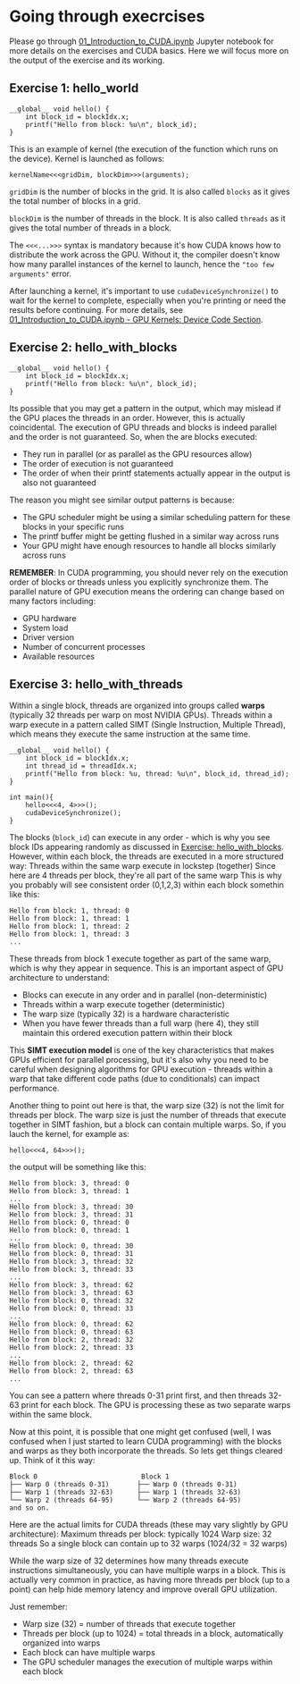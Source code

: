 # Going through execrcises
Please go through [01_Introduction_to_CUDA.ipynb](01_Introduction_to_CUDA.ipynb) Jupyter notebook for more details on the exercises and CUDA basics. Here we will focus more on the output of the exercise and its working.
## Exercise 1: hello_world
```
__global__ void hello() {
    int block_id = blockIdx.x;
    printf("Hello from block: %u\n", block_id);
}
```

This is an example of kernel (the execution of the function which runs on the device). 
Kernel is launched as follows:
```
kernelName<<<gridDim, blockDim>>>(arguments);
```
`gridDim` is the number of blocks in the grid. It is also called `blocks` as it gives the total number of blocks in a grid.

`blockDim` is the number of threads in the block. It is also called `threads` as it gives the total number of threads in a block.


The `<<<...>>>` syntax is mandatory because it's how CUDA knows how to distribute the work across the GPU. Without it, the compiler doesn't know how many parallel instances of the kernel to launch, hence the `"too few arguments"` error.

After launching a kernel, it's important to use `cudaDeviceSynchronize()` to wait for the kernel to complete, especially when you're printing or need the results before continuing.
For more details, see [01_Introduction_to_CUDA.ipynb - GPU Kernels: Device Code Section](01_Introduction_to_CUDA.ipynb#GPU-Kernels:-Device-Code).


## Exercise 2: hello_with_blocks
```
__global__ void hello() {
    int block_id = blockIdx.x;
    printf("Hello from block: %u\n", block_id);
}
```
Its possible that you may get a pattern in the output, which may mislead if the GPU places the threads in an order. However, this is actually coincidental. The execution of GPU threads and blocks is indeed parallel and the order is not guaranteed. So, when the are blocks executed:
- They run in parallel (or as parallel as the GPU resources allow)
- The order of execution is not guaranteed
- The order of when their printf statements actually appear in the output is also not guaranteed

The reason you might see similar output patterns is because:
- The GPU scheduler might be using a similar scheduling pattern for these blocks in your specific runs
- The printf buffer might be getting flushed in a similar way across runs
- Your GPU might have enough resources to handle all blocks similarly across runs

**REMEMBER**: In CUDA programming, you should never rely on the execution order of blocks or threads unless you explicitly synchronize them. The parallel nature of GPU execution means the ordering can change based on many factors including:
- GPU hardware
- System load
- Driver version
- Number of concurrent processes
- Available resources

## Exercise 3: hello_with_threads
Within a single block, threads are organized into groups called **warps** (typically 32 threads per warp on most NVIDIA GPUs). Threads within a warp execute in a pattern called SIMT (Single Instruction, Multiple Thread), which means they execute the same instruction at the same time.
```
__global__ void hello() {
    int block_id = blockIdx.x;
    int thread_id = threadIdx.x;
    printf("Hello from block: %u, thread: %u\n", block_id, thread_id);
}

int main(){
    hello<<<4, 4>>>();
    cudaDeviceSynchronize();
}
```

The blocks (`block_id`) can execute in any order - which is why you see block IDs appearing randomly as discussed in [Exercise: hello_with_blocks](#exercise-2-hello_with_blocks). However, within each block, the threads are executed in a more structured way:
Threads within the same warp execute in lockstep (together)
Since here are 4 threads per block, they're all part of the same warp
This is why you probably will see consistent order (0,1,2,3) within each block somethin like this:
```
Hello from block: 1, thread: 0
Hello from block: 1, thread: 1
Hello from block: 1, thread: 2
Hello from block: 1, thread: 3
...
```
These threads from block 1 execute together as part of the same warp, which is why they appear in sequence.
This is an important aspect of GPU architecture to understand:
- Blocks can execute in any order and in parallel (non-deterministic)
- Threads within a warp execute together (deterministic)
- The warp size (typically 32) is a hardware characteristic
- When you have fewer threads than a full warp (here 4), they still maintain this ordered execution pattern within their block

This **SIMT execution model** is one of the key characteristics that makes GPUs efficient for parallel processing, but it's also why you need to be careful when designing algorithms for GPU execution - threads within a warp that take different code paths (due to conditionals) can impact performance.

Another thing to point out here is that, the warp size (32) is not the limit for threads per block. The warp size is just the number of threads that execute together in SIMT fashion, but a block can contain multiple warps. So, if you lauch the kernel, for example as:
```
hello<<<4, 64>>>();
```
the output will be something like this:
```
Hello from block: 3, thread: 0
Hello from block: 3, thread: 1
...
Hello from block: 3, thread: 30
Hello from block: 3, thread: 31
Hello from block: 0, thread: 0
Hello from block: 0, thread: 1
...
Hello from block: 0, thread: 30
Hello from block: 0, thread: 31
Hello from block: 3, thread: 32
Hello from block: 3, thread: 33
...
Hello from block: 3, thread: 62
Hello from block: 3, thread: 63
Hello from block: 0, thread: 32
Hello from block: 0, thread: 33
...
Hello from block: 0, thread: 62
Hello from block: 0, thread: 63
Hello from block: 2, thread: 32
Hello from block: 2, thread: 33
...
Hello from block: 2, thread: 62
Hello from block: 2, thread: 63
...
```

You can see a pattern where threads 0-31 print first, and then threads 32-63 print for each block. The GPU is processing these as two separate warps within the same block.

Now at this point, it is possible that one might get confused (well, I was confused when I just started to learn CUDA programming) with the blocks and warps as they both incorporate the threads. So lets get things cleared up. Think of it this way:
```
Block 0                          Block 1
├── Warp 0 (threads 0-31)       ├── Warp 0 (threads 0-31)
├── Warp 1 (threads 32-63)      ├── Warp 1 (threads 32-63)
└── Warp 2 (threads 64-95)      └── Warp 2 (threads 64-95)
and so on.
```
Here are the actual limits for CUDA threads (these may vary slightly by GPU architecture):
Maximum threads per block: typically 1024
Warp size: 32 threads
So a single block can contain up to 32 warps (1024/32 = 32 warps)

While the warp size of 32 determines how many threads execute instructions simultaneously, you can have multiple warps in a block. This is actually very common in practice, as having more threads per block (up to a point) can help hide memory latency and improve overall GPU utilization.

Just remember:
- Warp size (32) = number of threads that execute together
- Threads per block (up to 1024) = total threads in a block, automatically organized into warps
- Each block can have multiple warps
- The GPU scheduler manages the execution of multiple warps within each block
